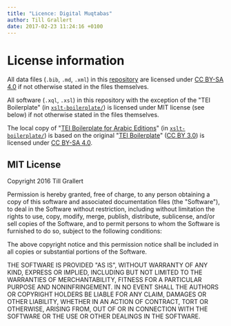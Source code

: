 ```yaml
---
title: "Licence: Digital Muqtabas"
author: Till Grallert
date: 2017-02-23 11:24:16 +0100
---
```


# License information

All data files (`.bib`, `.md`, `.xml`) in this [repository](https://github.com/tillgrallert/digital-muqtabas) are licensed under [CC BY-SA 4.0](http://creativecommons.org/licenses/by-sa/4.0/) if not otherwise stated in the files themselves.

All software (`.xql`, `.xsl`) in this repository with the exception of the "TEI Boilerplate" (in [`xslt-boilerplate/`](xslt-boilerplate/))  is licensed under MIT license (see below) if not otherwise stated in the files themselves.

The local copy of "[TEI Boilerplate for Arabic Editions](https://github.com/tillgrallert/tei-boilerplate-arabic-editions)"  (in [`xslt-boilerplate/`](xslt-boilerplate/)) is based on the original "[TEI Boilerplate](https://github.com/GrantLS/TEI-Boilerplate)" ([CC BY 3.0](http://creativecommons.org/licenses/by/3.0/)) is licensed under [CC BY-SA 4.0](http://creativecommons.org/licenses/by-sa/4.0/).

## MIT License

Copyright 2016 Till Grallert

Permission is hereby granted, free of charge, to any person obtaining a copy of this software and associated documentation files (the "Software"), to deal in the Software without restriction, including without limitation the rights to use, copy, modify, merge, publish, distribute, sublicense, and/or sell copies of the Software, and to permit persons to whom the Software is furnished to do so, subject to the following conditions:

The above copyright notice and this permission notice shall be included in all copies or substantial portions of the Software.

THE SOFTWARE IS PROVIDED "AS IS", WITHOUT WARRANTY OF ANY KIND, EXPRESS OR IMPLIED, INCLUDING BUT NOT LIMITED TO THE WARRANTIES OF MERCHANTABILITY, FITNESS FOR A PARTICULAR PURPOSE AND NONINFRINGEMENT. IN NO EVENT SHALL THE AUTHORS OR COPYRIGHT HOLDERS BE LIABLE FOR ANY CLAIM, DAMAGES OR OTHER LIABILITY, WHETHER IN AN ACTION OF CONTRACT, TORT OR OTHERWISE, ARISING FROM, OUT OF OR IN CONNECTION WITH THE SOFTWARE OR THE USE OR OTHER DEALINGS IN THE SOFTWARE.
